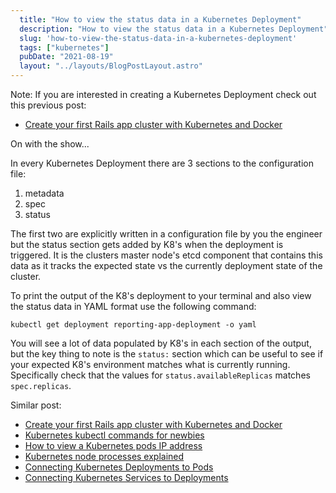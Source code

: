 ```yaml
---
  title: "How to view the status data in a Kubernetes Deployment"
  description: "How to view the status data in a Kubernetes Deployment"
  slug: 'how-to-view-the-status-data-in-a-kubernetes-deployment'
  tags: ["kubernetes"]
  pubDate: "2021-08-19"
  layout: "../layouts/BlogPostLayout.astro"
---
```


Note:
If you are interested in creating a Kubernetes Deployment check out this previous post:
- [Create your first Rails app cluster with Kubernetes and Docker](https://www.devdecks.io/2021-create-your-first-kubernetes-rails-app-pt1)

On with the show...

In every Kubernetes Deployment there are 3 sections to the configuration file:
1) metadata
2) spec
3) status

The first two are explicitly written in a configuration file by you the engineer but the status section gets added by K8's when the deployment is triggered. It is the clusters master node's etcd component that contains this data as it tracks the expected state vs the currently deployment state of the cluster.

To print the output of the K8's deployment to your terminal and also view the status data in YAML format use the following command:

```
kubectl get deployment reporting-app-deployment -o yaml
```

You will see a lot of data populated by K8's in each section of the output, but the key thing to note is the `status:` section which can be useful to see if your expected K8's environment matches what is currently running. Specifically check that the values for `status.availableReplicas` matches `spec.replicas`.

Similar post:
- [Create your first Rails app cluster with Kubernetes and Docker](https://www.devdecks.io/2021-create-your-first-kubernetes-rails-app-pt1)
- [Kubernetes kubectl commands for newbies](https://www.devdecks.io/2021-kubernetes-kubectl-commands-for-newbies)
- [How to view a Kubernetes pods IP address](https://www.devdecks.io/2021-how-to-view-kubernetes-pod-ip-address)
- [Kubernetes node processes explained](https://www.devdecks.io/2021-kubernetes-worker-node-processes-explained)
- [Connecting Kubernetes Deployments to Pods](https://www.devdecks.io/2021-connecting-pods-to-deployments-kubernetes)
- [Connecting Kubernetes Services to Deployments](https://www.devdecks.io/2021-connecting-services-to-deployments-kubernetes)
